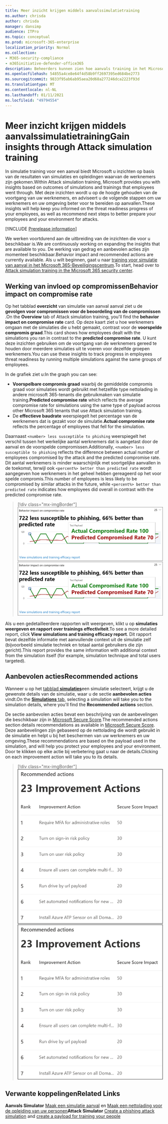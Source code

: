 ```yaml
---
title: Meer inzicht krijgen middels aanvalssimulatietraining
ms.author: chrisda
author: chrisda
manager: dansimp
audience: ITPro
ms.topic: conceptual
ms.prod: microsoft-365-enterprise
localization_priority: Normal
ms.collection:
- M365-security-compliance
- m365initiative-defender-office365
description: Beheerders kunnen zien hoe aanvals training in het Microsoft 365-Beveiligingscentrum van invloed is op werknemers en inzicht krijgen in de resultaten van simulatie en training.
ms.openlocfilehash: 54855a4ce8e64f4d58b9ff2697395ed684be2773
ms.sourcegitcommit: 9833f95ab6ab95aea20d68a277246dca2223f93d
ms.translationtype: MT
ms.contentlocale: nl-NL
ms.lasthandoff: 01/11/2021
ms.locfileid: "49794554"
---
```

# <a name="gain-insights-through-attack-simulation-training"></a><span data-ttu-id="95fa1-103">Meer inzicht krijgen middels aanvalssimulatietraining</span><span class="sxs-lookup"><span data-stu-id="95fa1-103">Gain insights through Attack simulation training</span></span>

<span data-ttu-id="95fa1-104">In simulatie training voor een aanval biedt Microsoft u inzichten op basis van de resultaten van simulaties en opleidingen waarvan de werknemers zijn gekomen.</span><span class="sxs-lookup"><span data-stu-id="95fa1-104">Within Attack simulation training, Microsoft provides you with insights based on outcomes of simulations and trainings that employees went through.</span></span> <span data-ttu-id="95fa1-105">Met deze inzichten wordt u op de hoogte gehouden van de voortgang van uw werknemers, en adviseert u de volgende stappen om uw werknemers en uw omgeving beter voor te bereiden op aanvallen.</span><span class="sxs-lookup"><span data-stu-id="95fa1-105">These insights will help keep you informed on the threat readiness progress of your employees, as well as recommend next steps to better prepare your employees and your environment for attacks.</span></span>

[!INCLUDE [Prerelease information](../includes/prerelease.md)]

<span data-ttu-id="95fa1-106">We werken voortdurend aan de uitbreiding van de inzichten die voor u beschikbaar is.</span><span class="sxs-lookup"><span data-stu-id="95fa1-106">We are continuously working on expanding the insights that are available to you.</span></span> <span data-ttu-id="95fa1-107">De werking van gedrag en aanbevolen acties zijn momenteel beschikbaar.</span><span class="sxs-lookup"><span data-stu-id="95fa1-107">Behavior impact and recommended actions are currently available.</span></span> <span data-ttu-id="95fa1-108">Als u wilt beginnen, gaat u naar [training voor simulatie van aanval in het Microsoft 365-Beveiligingscentrum](https://security.microsoft.com/attacksimulator?viewid=overview).</span><span class="sxs-lookup"><span data-stu-id="95fa1-108">To start, head over to [Attack simulation training in the Microsoft 365 security center](https://security.microsoft.com/attacksimulator?viewid=overview).</span></span>

## <a name="behavior-impact-on-compromise-rate"></a><span data-ttu-id="95fa1-109">Werking van invloed op compromissen</span><span class="sxs-lookup"><span data-stu-id="95fa1-109">Behavior impact on compromise rate</span></span>

<span data-ttu-id="95fa1-110">Op het tabblad **overzicht** van simulatie van aanval aanval ziet u de **gevolgen voor compromissen voor de beoordeling van de compromissen** .</span><span class="sxs-lookup"><span data-stu-id="95fa1-110">On the **Overview** tab of Attack simulation training, you'll find the **behavior impact on compromise rate** card.</span></span> <span data-ttu-id="95fa1-111">Op deze kaart ziet u hoe werknemers omgaan met de simulaties die u hebt gemaakt, contrast voor de **voorspelde compromis graad**.</span><span class="sxs-lookup"><span data-stu-id="95fa1-111">This card shows how employees dealt with the simulations you ran in contrast to the **predicted compromise rate**.</span></span> <span data-ttu-id="95fa1-112">U kunt deze inzichten gebruiken om de voortgang van de werknemers gereed te houden door meerdere simulaties uit te voeren voor dezelfde groepen werknemers.</span><span class="sxs-lookup"><span data-stu-id="95fa1-112">You can use these insights to track progress in employees threat readiness by running multiple simulations against the same groups of employees.</span></span>

<span data-ttu-id="95fa1-113">In de grafiek ziet u:</span><span class="sxs-lookup"><span data-stu-id="95fa1-113">In the graph you can see:</span></span>

- <span data-ttu-id="95fa1-114">**Voorspelbare compromis graad** waarbij de gemiddelde compromis graad voor simulaties wordt gebruikt met hetzelfde type nettolading in andere microsoft 365-tenants die gebruikmaken van simulatie training.</span><span class="sxs-lookup"><span data-stu-id="95fa1-114">**Predicted compromise rate** which reflects the average compromise rate for simulations using the same type of payload across other Microsoft 365 tenants that use Attack simulation training.</span></span>
- <span data-ttu-id="95fa1-115">De **effectieve baudrate** weerspiegelt het percentage van de werknemers dat is gezakt voor de simulatie.</span><span class="sxs-lookup"><span data-stu-id="95fa1-115">**Actual compromise rate** reflects the percentage of employees that fell for the simulation.</span></span>

<span data-ttu-id="95fa1-116">Daarnaast `<number> less susceptible to phishing` weerspiegelt het verschil tussen het werkelijke aantal werknemers dat is aangetast door de aanval en de voorspelde compromissen.</span><span class="sxs-lookup"><span data-stu-id="95fa1-116">Additionally, `<number> less susceptible to phishing` reflects the difference between actual number of employees compromised by the attack and the predicted compromise rate.</span></span> <span data-ttu-id="95fa1-117">Dit aantal werknemers is minder waarschijnlijk met soortgelijke aanvallen in de toekomst, terwijl ook `<percent%> better than predicted rate` wordt aangegeven hoe werknemers in het geheel hebben gereageerd op het voor spelde compromis.</span><span class="sxs-lookup"><span data-stu-id="95fa1-117">This number of employees is less likely to be compromised by similar attacks in the future, while `<percent%> better than predicted rate` indicates how employees did overall in contrast with the predicted compromise rate.</span></span>

> [!div class="mx-imgBorder"]
> <span data-ttu-id="95fa1-118">![Kaart voor gedrag van gedrag bij simulatie van aanvals overzicht](../../media/attack-sim-preview-behavior-impact-card.png)</span><span class="sxs-lookup"><span data-stu-id="95fa1-118">![Behavior impact card on Attack simulation training overview](../../media/attack-sim-preview-behavior-impact-card.png)</span></span>

<span data-ttu-id="95fa1-119">Als u een gedetailleerdere rapporten wilt weergeven, klikt u op **simulaties weergeven en rapport over trainings effectiviteit**.</span><span class="sxs-lookup"><span data-stu-id="95fa1-119">To see a more detailed report, click **View simulations and training efficacy report**.</span></span> <span data-ttu-id="95fa1-120">Dit rapport bevat dezelfde informatie met aanvullende context uit de simulatie zelf (bijvoorbeeld simulatie techniek en totaal aantal gebruikers die zijn gericht).</span><span class="sxs-lookup"><span data-stu-id="95fa1-120">This report provides the same information with additional context from the simulation itself (for example, simulation technique and total users targeted).</span></span>

## <a name="recommended-actions"></a><span data-ttu-id="95fa1-121">Aanbevolen acties</span><span class="sxs-lookup"><span data-stu-id="95fa1-121">Recommended actions</span></span>

<span data-ttu-id="95fa1-122">Wanneer u op het [tabblad **simulaties**](https://security.microsoft.com/attacksimulator?viewid=simulations)een simulatie selecteert, krijgt u de gewenste details van de simulatie, waar u de sectie **aanbevolen acties** vindt.</span><span class="sxs-lookup"><span data-stu-id="95fa1-122">On the [**Simulations** tab](https://security.microsoft.com/attacksimulator?viewid=simulations), selecting a simulation will take you to the simulation details, where you'll find the **Recommended actions** section.</span></span>

<span data-ttu-id="95fa1-123">De sectie aanbevolen acties bevat een beschrijving van de aanbevelingen die beschikbaar zijn in [Microsoft Secure Score](https://docs.microsoft.com/microsoft-365/security/mtp/microsoft-secure-score).</span><span class="sxs-lookup"><span data-stu-id="95fa1-123">The recommended actions section details recommendations as available in [Microsoft Secure Score](https://docs.microsoft.com/microsoft-365/security/mtp/microsoft-secure-score).</span></span> <span data-ttu-id="95fa1-124">Deze aanbevelingen zijn gebaseerd op de nettolading die wordt gebruikt in de simulatie en helpt u bij het beschermen van uw werknemers en uw omgeving.</span><span class="sxs-lookup"><span data-stu-id="95fa1-124">These recommendations are based on the payload used in the simulation, and will help you protect your employees and your environment.</span></span> <span data-ttu-id="95fa1-125">Door te klikken op elke actie bij verbetering gaat u naar de details.</span><span class="sxs-lookup"><span data-stu-id="95fa1-125">Clicking on each improvement action will take you to its details.</span></span>

> [!div class="mx-imgBorder"]
> <span data-ttu-id="95fa1-126">![Sectie aanbevelings acties voor simulatie van aanval](../../media/attack-sim-preview-recommended-actions.png)</span><span class="sxs-lookup"><span data-stu-id="95fa1-126">![Recommendation actions section on Attack simulation training](../../media/attack-sim-preview-recommended-actions.png)</span></span>

## <a name="related-links"></a><span data-ttu-id="95fa1-127">Verwante koppelingen</span><span class="sxs-lookup"><span data-stu-id="95fa1-127">Related Links</span></span>

<span data-ttu-id="95fa1-128">**Aanvals Simulator** [Maak een simulatie aanval](attack-simulation-training.md) en [Maak een nettolading voor de opleiding van uw personen](attack-simulation-training-payloads.md)</span><span class="sxs-lookup"><span data-stu-id="95fa1-128">**Attack Simulator** [Create a phishing attack simulation](attack-simulation-training.md) and [create a payload for training your people](attack-simulation-training-payloads.md)</span></span>
